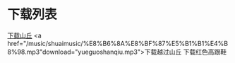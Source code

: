 # 下载列表
 <a href="/music/shuaimusic/%E5%B1%B1%E4%B8%98%E2%80%94%E6%9D%8E%E5%AE%97%E7%9B%9B.mp3" download="shanqiu-lee.mp3">下载山丘<a> 
 <a href="/music/shuaimusic/%E8%B6%8A%E8%BF%87%E5%B1%B1%E4%B8%98.mp3"download="yueguoshanqiu.mp3">下载越过山丘<a> 
<a herf="/music/shuaimusic/%E8%94%A1%E5%81%A5%E9%9B%85%20-%20%E7%BA%A2%E8%89%B2%E9%AB%98%E8%B7%9F%E9%9E%8B%EF%BC%88%E9%AD%94%E6%96%B9%E5%9F%8E%E5%A0%A1mfcb.net%E6%90%9C%E9%9B%86%E6%95%B4%E7%90%86%EF%BC%89.flac" download="hongsegaogenxie.flac">下载红色高跟鞋<a>
